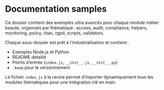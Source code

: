 # Documentation samples

Ce dossier contient des exemples ultra avancés pour chaque module métier beaute, organisés par thématique : access, audit, compliance, helpers, monitoring, policy, rbac, rgpd, scripts, validators.

Chaque sous-dossier est prêt à l’industrialisation et contient :
- Exemples Node.js et Python
- README détaillé
- Points d’entrée (`index.js`, `__init__.js`, `__init__.py`)
- `.keep` pour le versionnement

Le fichier `index.js` à la racine permet d’importer dynamiquement tous les modules thématiques pour une intégration clé en main.
